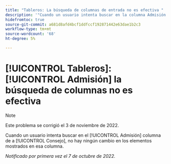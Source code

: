 ```yaml
---
title: "Tableros: La búsqueda de columnas de entrada no es efectiva "
description: '"Cuando un usuario intenta buscar en la columna Admisión de un tablero, no hay ningún cambio en los elementos mostrados en esa columna. ”'
hidefromtoc: true
source-git-commit: a681d8afd4bcf1ddfccf192871442e63dae1b2c3
workflow-type: tm+mt
source-wordcount: '68'
ht-degree: 5%

---
```



# [!UICONTROL Tableros]: [!UICONTROL Admisión] la búsqueda de columnas no es efectiva

>[!NOTE]
>
>Este problema se corrigió el 3 de noviembre de 2022.

Cuando un usuario intenta buscar en el [!UICONTROL Admisión] columna de a [!UICONTROL Consejo], no hay ningún cambio en los elementos mostrados en esa columna.

_Notificado por primera vez el 7 de octubre de 2022._

